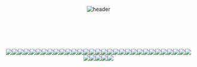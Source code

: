<div align="center">

![header](https://capsule-render.vercel.app/api?type=transparent&fontColor=timeAuto&text=Frontend+Developer&animation=fadeIn&fontSize=56&desc=코드를+디자인하는+개발자+🐸&descAlignY=85&descAlign=65&)

<br />
<br />
<br />
<br />
<br />

<div align="center">
<img src="https://img.shields.io/badge/html5-FFFFFF?style=for-the-badge&logo=html5&logoColor=000000" /><img src="https://img.shields.io/badge/JS-FFFFFF?style=for-the-badge&logo=JavaScript&logoColor=000000" /><img src="https://img.shields.io/badge/TS-FFFFFF?style=for-the-badge&logo=TypeScript&logoColor=000000" /><img src="https://img.shields.io/badge/React-FFFFFF?style=for-the-badge&logo=React&logoColor=000000" /><img src="https://img.shields.io/badge/Next.js-FFFFFF?style=for-the-badge&logo=Next.js&logoColor=000000" /><img src="https://img.shields.io/badge/angular-FFFFFF?style=for-the-badge&logo=angular&logoColor=000000" /><img src="https://img.shields.io/badge/React Query-FFFFFF?style=for-the-badge&logo=reactquery&logoColor=000000" /><img src="https://img.shields.io/badge/axios-FFFFFF?style=for-the-badge&logo=axios&logoColor=000000" /><img src="https://img.shields.io/badge/swr-FFFFFF?style=for-the-badge&logo=swr&logoColor=000000" /><img src="https://img.shields.io/badge/redux-FFFFFF?style=for-the-badge&logo=redux&logoColor=000000" /><img src="https://img.shields.io/badge/firebase-FFFFFF?style=for-the-badge&logo=firebase&logoColor=000000" /><img src="https://img.shields.io/badge/mongodb-FFFFFF?style=for-the-badge&logo=mongodb&logoColor=000000" /><img src="https://img.shields.io/badge/mongoose-FFFFFF?style=for-the-badge&logo=mongoose&logoColor=000000" /><img src="https://img.shields.io/badge/RxJS-FFFFFF?style=for-the-badge&logo=&logoColor=000000" /><img src="https://img.shields.io/badge/css3-FFFFFF?style=for-the-badge&logo=css3&logoColor=000000" /><img src="https://img.shields.io/badge/Emotion-FFFFFF?style=for-the-badge&logo=&logoColor=000000" /><img src="https://img.shields.io/badge/Styled Components-FFFFFF?style=for-the-badge&logo=styled-components&logoColor=000000" /><img src="https://img.shields.io/badge/tailwindcss-FFFFFF?style=for-the-badge&logo=tailwindcss&logoColor=000000" /><img src="https://img.shields.io/badge/sass-FFFFFF?style=for-the-badge&logo=sass&logoColor=000000" /><img src="https://img.shields.io/badge/mui-FFFFFF?style=for-the-badge&logo=mui&logoColor=000000" /><img src="https://img.shields.io/badge/storybook-FFFFFF?style=for-the-badge&logo=storybook&logoColor=000000" /><img src="https://img.shields.io/badge/react hook form-FFFFFF?style=for-the-badge&logo=reacthookform&logoColor=000000" /><img src="https://img.shields.io/badge/JWT-FFFFFF?style=for-the-badge&logo=jsonwebtokens&logoColor=000000" /><img src="https://img.shields.io/badge/socket.io-FFFFFF?style=for-the-badge&logo=socketdotio&logoColor=000000" /><img src="https://img.shields.io/badge/netlify-FFFFFF?style=for-the-badge&logo=netlify&logoColor=000000" /><img src="https://img.shields.io/badge/github actions-FFFFFF?style=for-the-badge&logo=githubactions&logoColor=000000" /><img src="https://img.shields.io/badge/aws-FFFFFF?style=for-the-badge&logo=amazonaws&logoColor=000000" /><img src="https://img.shields.io/badge/MSW-FFFFFF?style=for-the-badge&logo=mockserviceworker&logoColor=000000" /><img src="https://img.shields.io/badge/testing library-FFFFFF?style=for-the-badge&logo=testinglibrary&logoColor=000000" /><img src="https://img.shields.io/badge/Jest-FFFFFF?style=for-the-badge&logo=Jest&logoColor=000000" /><img src="https://img.shields.io/badge/turborepo-FFFFFF?style=for-the-badge&logo=turborepo&logoColor=000000" /><img src="https://img.shields.io/badge/yarn-FFFFFF?style=for-the-badge&logo=yarn&logoColor=
000000" /><img src="https://img.shields.io/badge/pnpm-FFFFFF?style=for-the-badge&logo=pnpm&logoColor=
000000" /><img src="https://img.shields.io/badge/npm-FFFFFF?style=for-the-badge&logo=npm&logoColor=
000000" /><img src="https://img.shields.io/badge/Node.js-FFFFFF?style=for-the-badge&logo=nodedotjs&logoColor=000000" /><img src="https://img.shields.io/badge/express-FFFFFF?style=for-the-badge&logo=express&logoColor=000000" />
</div>

</div>
